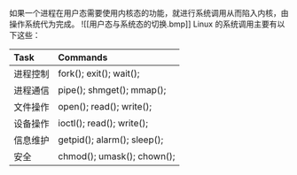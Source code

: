 如果一个进程在用户态需要使用内核态的功能，就进行系统调用从而陷入内核，由操作系统代为完成。
![[用户态与系统态的切换.bmp]]
Linux 的系统调用主要有以下这些：

|Task |	Commands|
|:----|:----|
|进程控制 |	fork(); exit(); wait();|
|进程通信 |	pipe(); shmget(); mmap();|
|文件操作 |	open(); read(); write();|
|设备操作 |	ioctl(); read(); write();|
|信息维护 |	getpid(); alarm(); sleep();|
|安全 	|chmod(); umask(); chown();